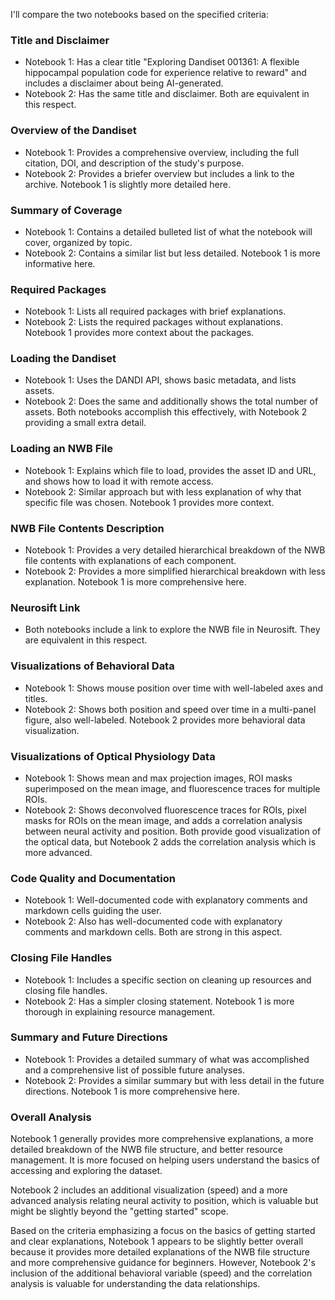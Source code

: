 I'll compare the two notebooks based on the specified criteria:

### Title and Disclaimer
- Notebook 1: Has a clear title "Exploring Dandiset 001361: A flexible hippocampal population code for experience relative to reward" and includes a disclaimer about being AI-generated.
- Notebook 2: Has the same title and disclaimer.
Both are equivalent in this respect.

### Overview of the Dandiset
- Notebook 1: Provides a comprehensive overview, including the full citation, DOI, and description of the study's purpose.
- Notebook 2: Provides a briefer overview but includes a link to the archive.
Notebook 1 is slightly more detailed here.

### Summary of Coverage
- Notebook 1: Contains a detailed bulleted list of what the notebook will cover, organized by topic.
- Notebook 2: Contains a similar list but less detailed.
Notebook 1 is more informative here.

### Required Packages
- Notebook 1: Lists all required packages with brief explanations.
- Notebook 2: Lists the required packages without explanations.
Notebook 1 provides more context about the packages.

### Loading the Dandiset
- Notebook 1: Uses the DANDI API, shows basic metadata, and lists assets.
- Notebook 2: Does the same and additionally shows the total number of assets.
Both notebooks accomplish this effectively, with Notebook 2 providing a small extra detail.

### Loading an NWB File
- Notebook 1: Explains which file to load, provides the asset ID and URL, and shows how to load it with remote access.
- Notebook 2: Similar approach but with less explanation of why that specific file was chosen.
Notebook 1 provides more context.

### NWB File Contents Description
- Notebook 1: Provides a very detailed hierarchical breakdown of the NWB file contents with explanations of each component.
- Notebook 2: Provides a more simplified hierarchical breakdown with less explanation.
Notebook 1 is more comprehensive here.

### Neurosift Link
- Both notebooks include a link to explore the NWB file in Neurosift.
They are equivalent in this respect.

### Visualizations of Behavioral Data
- Notebook 1: Shows mouse position over time with well-labeled axes and titles.
- Notebook 2: Shows both position and speed over time in a multi-panel figure, also well-labeled.
Notebook 2 provides more behavioral data visualization.

### Visualizations of Optical Physiology Data
- Notebook 1: Shows mean and max projection images, ROI masks superimposed on the mean image, and fluorescence traces for multiple ROIs.
- Notebook 2: Shows deconvolved fluorescence traces for ROIs, pixel masks for ROIs on the mean image, and adds a correlation analysis between neural activity and position.
Both provide good visualization of the optical data, but Notebook 2 adds the correlation analysis which is more advanced.

### Code Quality and Documentation
- Notebook 1: Well-documented code with explanatory comments and markdown cells guiding the user.
- Notebook 2: Also has well-documented code with explanatory comments and markdown cells.
Both are strong in this aspect.

### Closing File Handles
- Notebook 1: Includes a specific section on cleaning up resources and closing file handles.
- Notebook 2: Has a simpler closing statement.
Notebook 1 is more thorough in explaining resource management.

### Summary and Future Directions
- Notebook 1: Provides a detailed summary of what was accomplished and a comprehensive list of possible future analyses.
- Notebook 2: Provides a similar summary but with less detail in the future directions.
Notebook 1 is more comprehensive here.

### Overall Analysis
Notebook 1 generally provides more comprehensive explanations, a more detailed breakdown of the NWB file structure, and better resource management. It is more focused on helping users understand the basics of accessing and exploring the dataset.

Notebook 2 includes an additional visualization (speed) and a more advanced analysis relating neural activity to position, which is valuable but might be slightly beyond the "getting started" scope.

Based on the criteria emphasizing a focus on the basics of getting started and clear explanations, Notebook 1 appears to be slightly better overall because it provides more detailed explanations of the NWB file structure and more comprehensive guidance for beginners. However, Notebook 2's inclusion of the additional behavioral variable (speed) and the correlation analysis is valuable for understanding the data relationships.